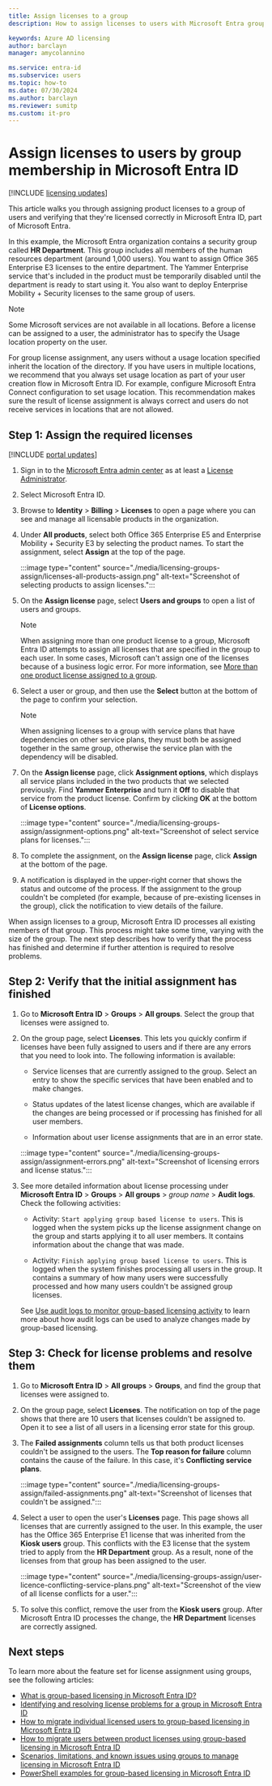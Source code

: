 ```yaml
---
title: Assign licenses to a group
description: How to assign licenses to users with Microsoft Entra group licensing

keywords: Azure AD licensing
author: barclayn
manager: amycolannino

ms.service: entra-id
ms.subservice: users
ms.topic: how-to
ms.date: 07/30/2024
ms.author: barclayn
ms.reviewer: sumitp
ms.custom: it-pro
---
```


# Assign licenses to users by group membership in Microsoft Entra ID

[!INCLUDE [licensing updates](~/includes/licensing-change.md)]

This article walks you through assigning product licenses to a group of users and verifying that they're licensed correctly in Microsoft Entra ID, part of Microsoft Entra.

In this example, the Microsoft Entra organization contains a security group called **HR Department**. This group includes all members of the human resources department (around 1,000 users). You want to assign Office 365 Enterprise E3 licenses to the entire department. The Yammer Enterprise service that's included in the product must be temporarily disabled until the department is ready to start using it. You also want to deploy Enterprise Mobility + Security licenses to the same group of users.

> [!NOTE]
> Some Microsoft services are not available in all locations. Before a license can be assigned to a user, the administrator has to specify the Usage location property on the user.
>
> For group license assignment, any users without a usage location specified inherit the location of the directory. If you have users in multiple locations, we recommend that you always set usage location as part of your user creation flow in Microsoft Entra ID. For example, configure Microsoft Entra Connect configuration to set usage location. This recommendation makes sure the result of license assignment is always correct and users do not receive services in locations that are not allowed.

## Step 1: Assign the required licenses

[!INCLUDE [portal updates](~/includes/portal-update.md)]

1. Sign in to the [Microsoft Entra admin center](https://entra.microsoft.com) as at least a [License Administrator](~/identity/role-based-access-control/permissions-reference.md#license-administrator).
1. Select Microsoft Entra ID.

1. Browse to **Identity** > **Billing** > **Licenses** to open a page where you can see and manage all licensable products in the organization.

1. Under **All products**, select both Office 365 Enterprise E5 and Enterprise Mobility + Security E3 by selecting the product names. To start the assignment, select **Assign** at the top of the page.

   :::image type="content" source="./media/licensing-groups-assign/licenses-all-products-assign.png" alt-text="Screenshot of selecting products to assign licenses.":::
  
1. On the **Assign license** page, select **Users and groups** to open a list of users and groups.
  
   > [!NOTE]
   > When assigning more than one product license to a group, Microsoft Entra ID attempts to assign all licenses that are specified in the group to each user. In some cases, Microsoft can't assign one of the licenses because of a business logic error. For more information, see [More than one product license assigned to a group](~/identity/users/licensing-groups-resolve-problems.md#more-than-one-product-license-assigned-to-a-group).

1. Select a user or group, and then use the **Select** button at the bottom of the page to confirm your selection.

   >[!NOTE]
   >When assigning licenses to a group with service plans that have dependencies on other service plans, they must both be assigned together in the same group, otherwise the service plan with the dependency will be disabled.

1. On the **Assign license** page, click **Assignment options**, which displays all service plans included in the two products that we selected previously. Find **Yammer Enterprise** and turn it **Off** to disable that service from the product license. Confirm by clicking **OK** at the bottom of **License options**.

   :::image type="content" source="./media/licensing-groups-assign/assignment-options.png" alt-text="Screenshot of select service plans for licenses.":::
  
1. To complete the assignment, on the **Assign license** page, click **Assign** at the bottom of the page.

1. A notification is displayed in the upper-right corner that shows the status and outcome of the process. If the assignment to the group couldn't be completed (for example, because of pre-existing licenses in the group), click the notification to view details of the failure.

When assign licenses to a group, Microsoft Entra ID processes all existing members of that group. This process might take some time, varying with the size of the group. The next step describes how to verify that the process has finished and determine if further attention is required to resolve problems.

## Step 2: Verify that the initial assignment has finished

1. Go to **Microsoft Entra ID** > **Groups** > **All groups**. Select the group that licenses were assigned to.

1. On the group page, select **Licenses**. This lets you quickly confirm if licenses have been fully assigned to users and if there are any errors that you need to look into. The following information is available:

   - Service licenses that are currently assigned to the group. Select an entry to show the specific services that have been enabled and to make changes.

   - Status updates of the latest license changes, which are available if the changes are being processed or if processing has finished for all user members.

   - Information about user license assignments that are in an error state.

   :::image type="content" source="./media/licensing-groups-assign/assignment-errors.png" alt-text="Screenshot of licensing errors and license status.":::

1. See more detailed information about license processing under **Microsoft Entra ID** >  **Groups** > **All groups** > *group name* > **Audit logs**. Check the following activities:

   - Activity: `Start applying group based license to users`. This is logged when the system picks up the license assignment change on the group and starts applying it to all user members. It contains information about the change that was made.

   - Activity: `Finish applying group based license to users`. This is logged when the system finishes processing all users in the group. It contains a summary of how many users were successfully processed and how many users couldn't be assigned group licenses.

   See [Use audit logs to monitor group-based licensing activity](licensing-group-advanced.md#use-audit-logs-to-monitor-group-based-licensing-activity) to learn more about how audit logs can be used to analyze changes made by group-based licensing.

## Step 3: Check for license problems and resolve them

1. Go to **Microsoft Entra ID** > **All groups** > **Groups**, and find the group that licenses were assigned to.
1. On the group page, select **Licenses**. The notification on top of the page shows that there are 10 users that licenses couldn't be assigned to. Open it to see a list of all users in a licensing error state for this group.
1. The **Failed assignments** column tells us that both product licenses couldn't be assigned to the users. The **Top reason for failure** column contains the cause of the failure. In this case, it's **Conflicting service plans**.

   :::image type="content" source="./media/licensing-groups-assign/failed-assignments.png" alt-text="Screenshot of licenses that couldn't be assigned.":::

1. Select a user to open the user's **Licenses** page. This page shows all licenses that are currently assigned to the user. In this example, the user has the Office 365 Enterprise E1 license that was inherited from the **Kiosk users** group. This conflicts with the E3 license that the system tried to apply from the **HR Department** group. As a result, none of the licenses from that group has been assigned to the user.

   :::image type="content" source="./media/licensing-groups-assign/user-licence-conflicting-service-plans.png" alt-text="Screenshot of the view of all license conflicts for a user.":::

1. To solve this conflict, remove the user from the **Kiosk users** group. After Microsoft Entra ID processes the change, the **HR Department** licenses are correctly assigned.

## Next steps

To learn more about the feature set for license assignment using groups, see the following articles:

- [What is group-based licensing in Microsoft Entra ID?](~/fundamentals/concept-group-based-licensing.md?context=azure/active-directory/users-groups-roles/context/ugr-context)
- [Identifying and resolving license problems for a group in Microsoft Entra ID](licensing-groups-resolve-problems.md)
- [How to migrate individual licensed users to group-based licensing in Microsoft Entra ID](licensing-groups-migrate-users.md)
- [How to migrate users between product licenses using group-based licensing in Microsoft Entra ID](licensing-groups-change-licenses.md)
- [Scenarios, limitations, and known issues using groups to manage licensing in Microsoft Entra ID](licensing-group-advanced.md)
- [PowerShell examples for group-based licensing in Microsoft Entra ID](licensing-ps-examples.md)
